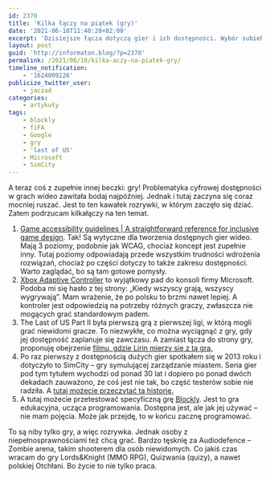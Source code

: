 ```yaml
---
id: 2370
title: 'Kilka łączy na piątek (gry)'
date: '2021-06-18T11:40:20+02:00'
excerpt: 'Dzisiejsze łącza dotyczą gier i ich dostępności. Wybór subiektywny. Zamierzałem jednak pokazać, że jak się chce, to się da.'
layout: post
guid: 'http://informaton.blog/?p=2370'
permalink: /2021/06/18/kilka-aczy-na-piatek-gry/
timeline_notification:
    - '1624009226'
publicize_twitter_user:
    - jaczad
categories:
    - artykuły
tags:
    - blockly
    - fiFA
    - Google
    - gry
    - 'last of US'
    - Microsoft
    - SimCity
---
```


A teraz coś z zupełnie innej beczki: gry! Problematyka cyfrowej dostępności w grach wideo zawitała bodaj najpóźniej. Jednak i tutaj zaczyna się coraz mocniej ruszać. Jest to ten kawałek rozrywki, w którym zaczęło się dziać. Zatem podrzucam kilkałączy na ten temat.

1. [Game accessibility guidelines | A straightforward reference for inclusive game design](http://gameaccessibilityguidelines.com/). Tak! Są wytyczne dla tworzenia dostępnych gier wideo. Mają 3 poziomy, podobnie jak WCAG, chociaż koncept jest zupełnie inny. Tutaj poziomy odpowiadają przede wszystkim trudności wdrożenia rozwiązań, chociaż po części dotyczy to także zakresu dostępności. Warto zaglądać, bo są tam gotowe pomysły.
2. [Xbox Adaptive Controller](https://www.xbox.com/en-US/accessories/controllers/xbox-adaptive-controller) to wyjątkowy pad do konsoli firmy Microsoft. Podoba mi się hasło z tej strony: „Kiedy wszyscy grają, wszyscy wygrywają”. Mam wrażenie, że po polsku to brzmi nawet lepiej. A kontroler jest odpowiedzią na potrzeby różnych graczy, zwłaszcza nie mogących grać standardowym padem.
3. The Last of US Part II była pierwszą grą z pierwszej ligi, w którą mogli grać niewidomi gracze. To niezwykłe, co można wyciągnąć z gry, gdy jej dostępność zaplanuje się zawczasu. A zamiast łącza do strony gry, proponuję obejrzenie [filmu, gdzie Lirin mierzy się z tą grą.](https://youtu.be/uVO-qgEuYag)
4. Po raz pierwszy z dostępnością dużych gier spotkałem się w 2013 roku i dotyczyło to SimCity – gry symulującej zarządzanie miastem. Seria gier pod tym tytułem wychodzi od ponad 30 lat i dopiero po ponad dwóch dekadach zauważono, że coś jest nie tak, bo część testerów sobie nie radziła. A [tutaj możecie przeczytać tą historię.](https://www.destructoid.com/simcity-will-have-filters-for-colorblind-people/)
5. A tutaj możecie przetestować specyficzną grę [Blockly](https://google.github.io/blockly-samples/plugins/keyboard-navigation/). Jest to gra edukacyjna, ucząca programowania. Dostępna jest, ale jak jej używać – nie mam pojęcia. Może jak przejdę, to w końcu zacznę programować.

To są niby tylko gry, a więc rozrywka. Jednak osoby z niepełnosprawnościami też chcą grać. Bardzo tęsknię za Audiodefence – Zombie arena, takim shooterem dla osób niewidomych. Co jakiś czas wracam do gry Lords&amp;Knight (MMO RPG), Quizwania (quizy), a nawet polskiej Otchłani. Bo życie to nie tylko praca.